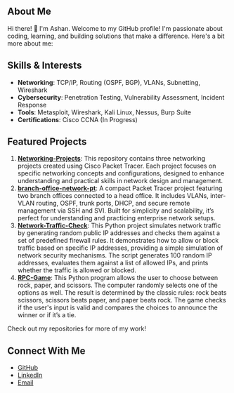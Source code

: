 ## About Me
Hi there! 👋 I'm Ashan. Welcome to my GitHub profile! I'm passionate about coding, learning, and building solutions that make a difference. Here's a bit more about me:

## Skills & Interests
- **Networking**: TCP/IP, Routing (OSPF, BGP), VLANs, Subnetting, Wireshark
- **Cybersecurity**: Penetration Testing, Vulnerability Assessment, Incident Response
- **Tools**: Metasploit, Wireshark, Kali Linux, Nessus, Burp Suite
- **Certifications**:  Cisco CCNA (In Progress)

## Featured Projects
1. **[Networking-Projects](#)**: This repository contains three networking projects created using Cisco Packet Tracer. Each project focuses on specific networking concepts and configurations, designed to enhance understanding and practical skills in network design and management.
2. **[branch-office-network-pt](#)**: A compact Packet Tracer project featuring two branch offices connected to a head office. It includes VLANs, inter-VLAN routing, OSPF, trunk ports, DHCP, and secure remote management via SSH and SVI. Built for simplicity and scalability, it’s perfect for understanding and practicing enterprise network setups.
3. **[Network-Traffic-Check](#)**: This Python project simulates network traffic by generating random public IP addresses and checks them against a set of predefined firewall rules. It demonstrates how to allow or block traffic based on specific IP addresses, providing a simple simulation of network security mechanisms. The script generates 100 random IP addresses, evaluates them against a list of allowed IPs, and prints whether the traffic is allowed or blocked. 
4. **[RPC-Game](#)**: This Python program allows the user to choose between rock, paper, and scissors. The computer randomly selects one of the options as well. The result is determined by the classic rules: rock beats scissors, scissors beats paper, and paper beats rock. The game checks if the user's input is valid and compares the choices to announce the winner or if it’s a tie.

Check out my repositories for more of my work!

## Connect With Me
- [GitHub](https://github.com/Hasendra1)
- [LinkedIn](https://www.linkedin.com/in/ashan-weerasinghe-031ab8261?lipi=urn%3Ali%3Apage%3Ad_flagship3_profile_view_base_contact_details%3BG0t3Qw%2FERsKEyISPqHeMqw%3D%3D)
- [Email](ashanweerasinghe111@gmail.com)


